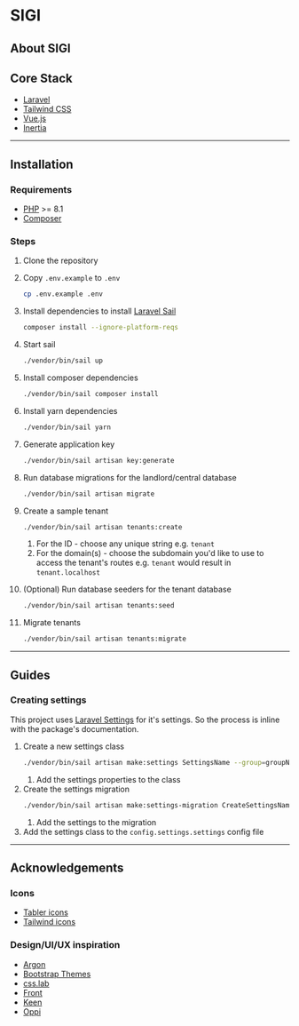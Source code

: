 # SIGI


## About SIGI

## Core Stack
- [Laravel](https://laravel.com/)
- [Tailwind CSS](https://tailwindcss.com/)
- [Vue.js](https://vuejs.org/)
- [Inertia](https://inertiajs.com/)


---------

## Installation

### Requirements
- [PHP](https://www.php.net/) >= 8.1
- [Composer](https://getcomposer.org/)

### Steps

1. Clone the repository
2. Copy `.env.example` to `.env`
    ```bash
    cp .env.example .env
    ```
3. Install dependencies to install [Laravel Sail](https://laravel.com/docs/10.x/sail#installation)
    ```bash
    composer install --ignore-platform-reqs
    ```
4. Start sail
    ```bash
    ./vendor/bin/sail up
    ```
5. Install composer dependencies
    ```bash
    ./vendor/bin/sail composer install
    ```
6. Install yarn dependencies
    ```bash
    ./vendor/bin/sail yarn
    ```
7. Generate application key
    ```bash
    ./vendor/bin/sail artisan key:generate
    ```
8. Run database migrations for the landlord/central database
    ```bash
    ./vendor/bin/sail artisan migrate
    ```
9. Create a sample tenant
    ```bash
    ./vendor/bin/sail artisan tenants:create
    ```
    1. For the ID - choose any unique string e.g. `tenant`
    2. For the domain(s) - choose the subdomain you'd like to use to access the tenant's routes e.g. `tenant` would result in `tenant.localhost`
10. (Optional) Run database seeders for the tenant database
    ```bash
    ./vendor/bin/sail artisan tenants:seed
    ```

11. Migrate tenants
    ```bash
    ./vendor/bin/sail artisan tenants:migrate
    ```


---------

## Guides

### Creating settings

This project uses [Laravel Settings](https://github.com/spatie/laravel-settings) for it's settings. 
So the process is inline with the package's documentation.

1. Create a new settings class
    ```bash
    ./vendor/bin/sail artisan make:settings SettingsName --group=groupName --path=App/Models/Settings/
    ```
    1. Add the settings properties to the class
2. Create the settings migration
    ```bash
    ./vendor/bin/sail artisan make:settings-migration CreateSettingsName
    ```
    1. Add the settings to the migration
3. Add the settings class to the `config.settings.settings` config file


---------

## Acknowledgements

### Icons
- [Tabler icons](https://github.com/tabler/tabler-icons)
- [Tailwind icons](https://tailwindcss.com/docs)

### Design/UI/UX inspiration
- [Argon](https://demos.creative-tim.com/argon-dashboard-pro/pages/dashboards/dashboard.html)
- [Bootstrap Themes](https://themes.getbootstrap.com/)
- [css.lab](https://csslab.app/)
- [Front](https://htmlstream.com/front-dashboard/index.html)
- [Keen](https://preview.keenthemes.com/keen/demo1/index.html)
- [Oppi](https://droitthemes.com/wp/oppi/)
